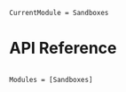 ```@meta
CurrentModule = Sandboxes
```

# API Reference

```@index
```

```@autodocs
Modules = [Sandboxes]
```
